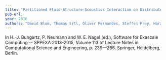 ```yaml
---
title: "Partitioned Fluid-Structure-Acoustics Interaction on Distributed Data: Numerical Results and Visualization"
pub-url:
year: 2016
authors: "David Blom, Thomas Ertl, Oliver Fernandes, Steffen Frey, Harald Klimach, Verena Krupp, Miriam Mehl, Sabine Roller, Dörte Sternel, Benjamin Uekermann, Tilo Winter, Alexander van Zuijlen"
---
```

In H.-J. Bungartz, P. Neumann and W. E. Nagel (ed.), Software for Exascale Computing -- SPPEXA 2013-2015, Volume 113 of Lecture Notes in Computational Science and Engineering, p. 239––266. Springer, Heidelberg, Berlin. 
